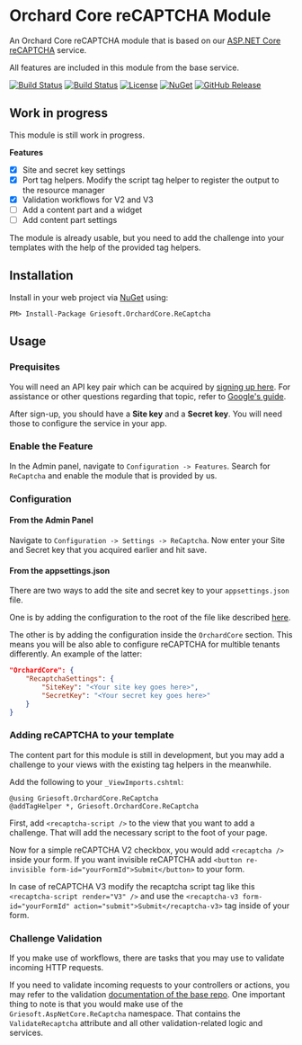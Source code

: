 # Orchard Core reCAPTCHA Module
An Orchard Core reCAPTCHA module that is based on our [ASP.NET Core reCAPTCHA](https://github.com/jgdevlabs/aspnetcore-recaptcha) service.

All features are included in this module from the base service.

[![Build Status](https://dev.azure.com/griesingersoftware/Orchard%20Core%20reCAPTCHA%20Module/_apis/build/status/CI%20Pipeline?branchName=main)](https://dev.azure.com/griesingersoftware/Orchard%20Core%20reCAPTCHA%20Module/_apis/build/status/CI%20Pipeline?branchName=main)
[![Build Status](https://vsrm.dev.azure.com/griesingersoftware/_apis/public/Release/badge/a7959783-e730-4a16-8ec8-436620f88501/1/2)](https://vsrm.dev.azure.com/griesingersoftware/_apis/public/Release/badge/a7959783-e730-4a16-8ec8-436620f88501/1/2)
[![License](https://badgen.net/github/license/jgdevlabs/orchardcore-recaptcha)](https://github.com/jgdevlabs/orchardcore-recaptcha/blob/master/LICENSE)
[![NuGet](https://badgen.net/nuget/v/Griesoft.OrchardCore.ReCaptcha)](https://www.nuget.org/packages/Griesoft.OrchardCore.ReCaptcha)
[![GitHub Release](https://badgen.net/github/release/jgdevlabs/orchardcore-recaptcha)](https://github.com/jgdevlabs/orchardcore-recaptcha/releases)

## Work in progress
This module is still work in progress.

**Features**

- [x] Site and secret key settings
- [x] Port tag helpers. Modify the script tag helper to register the output to the resource manager
- [x] Validation workflows for V2 and V3
- [ ] Add a content part and a widget
- [ ] Add content part settings

The module is already usable, but you need to add the challenge into your templates with the help of the provided tag helpers.

## Installation

Install in your web project via [NuGet](https://www.nuget.org/packages/Griesoft.OrchardCore.ReCaptcha/) using:

`PM> Install-Package Griesoft.OrchardCore.ReCaptcha`

## Usage

### Prequisites
You will need an API key pair which can be acquired by [signing up here](http://www.google.com/recaptcha/admin). For assistance or other questions regarding that topic, refer to [Google's guide](https://developers.google.com/recaptcha/intro#overview).

After sign-up, you should have a **Site key** and a **Secret key**. You will need those to configure the service in your app.

### Enable the Feature
In the Admin panel, navigate to `Configuration -> Features`. Search for `ReCaptcha` and enable the module that is provided by us.

### Configuration

#### From the Admin Panel
Navigate to `Configuration -> Settings -> ReCaptcha`. Now enter your Site and Secret key that you acquired earlier and hit save.

#### From the appsettings.json
There are two ways to add the site and secret key to your `appsettings.json` file. 

One is by adding the configuration to the root of the file like described [here](https://github.com/jgdevlabs/aspnetcore-recaptcha#settings).

The other is by adding the configuration inside the `OrchardCore` section. This means you will be also able to configure reCAPTCHA for multible tenants differently. An example of the latter:

```json
"OrchardCore": {
    "RecaptchaSettings": {
        "SiteKey": "<Your site key goes here>",
        "SecretKey": "<Your secret key goes here>"
    }
}
```

### Adding reCAPTCHA to your template
The content part for this module is still in development, but you may add a challenge to your views with the existing tag helpers in the meanwhile.

Add the following to your `_ViewImports.cshtml`:

```razor
@using Griesoft.OrchardCore.ReCaptcha
@addTagHelper *, Griesoft.OrchardCore.ReCaptcha
```

First, add `<recaptcha-script />` to the view that you want to add a challenge. That will add the necessary script to the foot of your page.

Now for a simple reCAPTCHA V2 checkbox, you would add `<recaptcha />` inside your form. If you want invisible reCAPTCHA add `<button re-invisible form-id="yourFormId">Submit</button>` to your form.

In case of reCAPTCHA V3 modify the recaptcha script tag like this `<recaptcha-script render="V3" />` and use the `<recaptcha-v3 form-id="yourFormId" action="submit">Submit</recaptcha-v3>` tag inside of your form.

### Challenge Validation
If you make use of workflows, there are tasks that you may use to validate incoming HTTP requests.

If you need to validate incoming requests to your controllers or actions, you may refer to the validation [documentation of the base repo](https://github.com/jgdevlabs/aspnetcore-recaptcha#adding-backend-validation-to-an-action). One important thing to note is that you would make use of the `Griesoft.AspNetCore.ReCaptcha` namespace. That contains the `ValidateRecaptcha` attribute and all other validation-related logic and services.